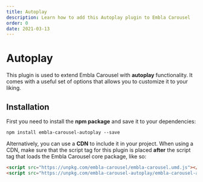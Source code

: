 ```yaml
---
title: Autoplay
description: Learn how to add this Autoplay plugin to Embla Carousel
order: 0
date: 2021-03-13
---
```


# Autoplay

This plugin is used to extend Embla Carousel with **autoplay** functionality. It comes with a useful set of options that allows you to customize it to your liking.

## Installation

First you need to install the **npm package** and save it to your dependencies:

```shell
npm install embla-carousel-autoplay --save
```

Alternatively, you can use a **CDN** to include it in your project. When using a CDN, make sure that the script tag for this plugin is placed **after** the script tag that loads the Embla Carousel core package, like so:

```html
<script src="https://unpkg.com/embla-carousel/embla-carousel.umd.js"></script>
<script src="https://unpkg.com/embla-carousel-autoplay/embla-carousel-autoplay.umd.js"></script>
```
